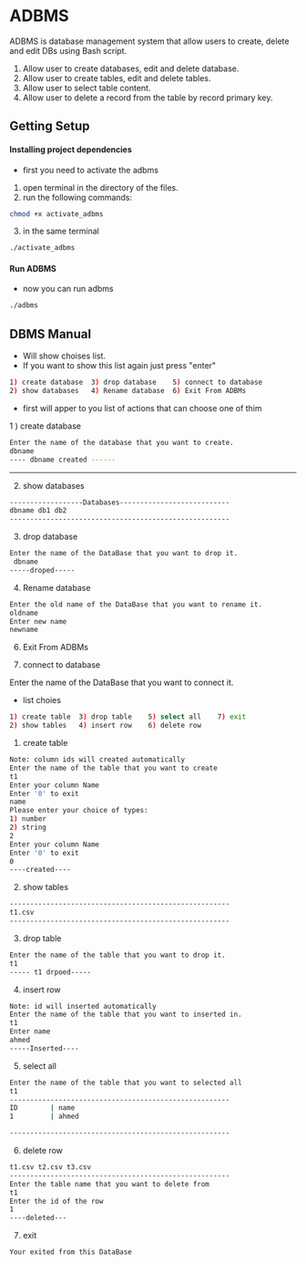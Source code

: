 
# ADBMS

ADBMS is database management system that allow users to create, delete and edit DBs using Bash script. 

1) Allow user to create databases, edit and delete database.
2) Allow user to create tables, edit and delete tables.
3) Allow user to select table content.
4) Allow user to delete a record from the table by record primary key.

## Getting Setup

#### Installing project dependencies

- first you need to activate the adbms 
1) open terminal in the directory of the files.
2) run the following commands:
	
```bash
chmod +x activate_adbms
```	

3) in the same terminal

```bash
./activate_adbms
```	

#### Run ADBMS

- now you can run adbms 

```bash
./adbms
```	

## DBMS Manual


- Will show choises list.
- If you want to show this list again just press "enter"
```bash
1) create database	3) drop database	5) connect to database
2) show databases	4) Rename database	6) Exit From ADBMs
```
- first will apper to you list of actions that can choose one of thim 


1 ) create database 

```bash
Enter the name of the database that you want to create.
dbname 
---- dbname created ------
```
--------------------------------------------------------

2) show databases 


```bash
------------------Databases---------------------------
dbname db1 db2
------------------------------------------------------
```

3) drop database
```bash
Enter the name of the DataBase that you want to drop it.
 dbname
-----droped-----
```

4) Rename database	
```bash
Enter the old name of the DataBase that you want to rename it.
oldname 
Enter new name
newname
```

6) Exit From ADBMs

5) connect to database

Enter the name of the DataBase that you want to connect it.

- list choies
```bash
1) create table	 3) drop table	  5) select all	   7) exit
2) show tables	 4) insert row	  6) delete row
```

1) create table

```bash 
Note: column ids will created automatically 
Enter the name of the table that you want to create
t1
Enter your column Name
Enter '0' to exit
name 
Please enter your choice of types:
1) number
2) string 
2
Enter your column Name
Enter '0' to exit
0
----created----
```

2) show tables

```bash 
------------------------------------------------------
t1.csv
------------------------------------------------------
```

3) drop table
```bash 
Enter the name of the table that you want to drop it.
t1 
----- t1 drpoed-----

```

4) insert row

```bash 
Note: id will inserted automatically 
Enter the name of the table that you want to inserted in.
t1
Enter name
ahmed
-----Inserted----
```

5) select all	

```bash 
Enter the name of the table that you want to selected all
t1
------------------------------------------------------
ID        | name
1         | ahmed 

------------------------------------------------------
```

6) delete row

```bash 
t1.csv t2.csv t3.csv
------------------------------------------------------
Enter the table name that you want to delete from
t1
Enter the id of the row
1
----deleted---

```

7) exit

```bash 
Your exited from this DataBase

```


